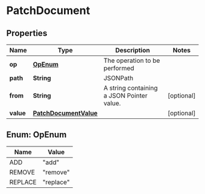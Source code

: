 

# PatchDocument

## Properties

Name | Type | Description | Notes
------------ | ------------- | ------------- | -------------
**op** | [**OpEnum**](#OpEnum) | The operation to be performed | 
**path** | **String** | JSONPath | 
**from** | **String** | A string containing a JSON Pointer value. |  [optional]
**value** | [**PatchDocumentValue**](PatchDocumentValue.md) |  |  [optional]



## Enum: OpEnum

Name | Value
---- | -----
ADD | &quot;add&quot;
REMOVE | &quot;remove&quot;
REPLACE | &quot;replace&quot;



